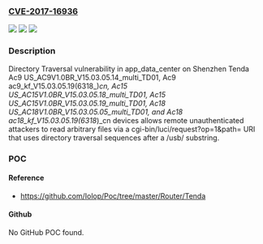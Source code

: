 ### [CVE-2017-16936](https://cve.mitre.org/cgi-bin/cvename.cgi?name=CVE-2017-16936)
![](https://img.shields.io/static/v1?label=Product&message=n%2Fa&color=blue)
![](https://img.shields.io/static/v1?label=Version&message=n%2Fa&color=blue)
![](https://img.shields.io/static/v1?label=Vulnerability&message=n%2Fa&color=brighgreen)

### Description

Directory Traversal vulnerability in app_data_center on Shenzhen Tenda Ac9 US_AC9V1.0BR_V15.03.05.14_multi_TD01, Ac9 ac9_kf_V15.03.05.19(6318_)_cn, Ac15 US_AC15V1.0BR_V15.03.05.18_multi_TD01, Ac15 US_AC15V1.0BR_V15.03.05.19_multi_TD01, Ac18 US_AC18V1.0BR_V15.03.05.05_multi_TD01, and Ac18 ac18_kf_V15.03.05.19(6318_)_cn devices allows remote unauthenticated attackers to read arbitrary files via a cgi-bin/luci/request?op=1&path= URI that uses directory traversal sequences after a /usb/ substring.

### POC

#### Reference
- https://github.com/Iolop/Poc/tree/master/Router/Tenda

#### Github
No GitHub POC found.

